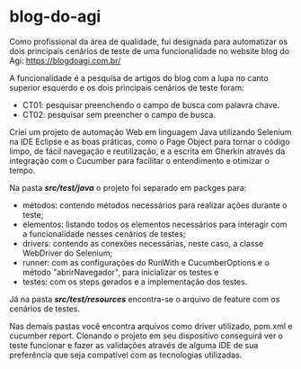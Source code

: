 # blog-do-agi
Como profissional da área de qualidade, fui designada para automatizar os dois principais cenários de teste de uma funcionalidade no website blog do Agi:
https://blogdoagi.com.br/

A funcionalidade é a pesquisa de artigos do blog com a lupa no canto superior esquerdo e os dois principais cenários de teste foram:                                
- CT01: pesquisar preenchendo o campo de busca com palavra chave.
- CT02: pesquisar sem preencher o campo de busca.

Criei um projeto de automação Web em linguagem Java utilizando Selenium na IDE Eclipse e as boas práticas, como o Page Object para tornar o código limpo, de fácil navegação e reutilização, e a escrita em Gherkin através da integração com o Cucumber para facilitar o entendimento e otimizar o tempo.

Na pasta ***src/test/java*** o projeto foi separado em packges para: 
- métodos: contendo métodos necessários para realizar ações durante o teste;
- elementos: listando todos os elementos necessários para interagir com a funcionalidade nesses cenários de testes;
- drivers: contendo as conexões necessárias, neste caso, a classe WebDriver do Selenium;
- runner: com as configurações do RunWith e CucumberOptions e o método "abrirNavegador", para inicializar os testes e 
- testes: com os steps gerados e a implementação dos testes.

Já na pasta ***src/test/resources*** encontra-se o arquivo de feature com os cenários de testes.

Nas demais pastas você encontra arquivos como driver utilizado, pom.xml e cucumber report. Clonando o projeto em seu dispositivo conseguirá ver o teste funcionar e fazer as validações através de alguma IDE de sua preferência que seja compatível com as tecnologias utilizadas.
